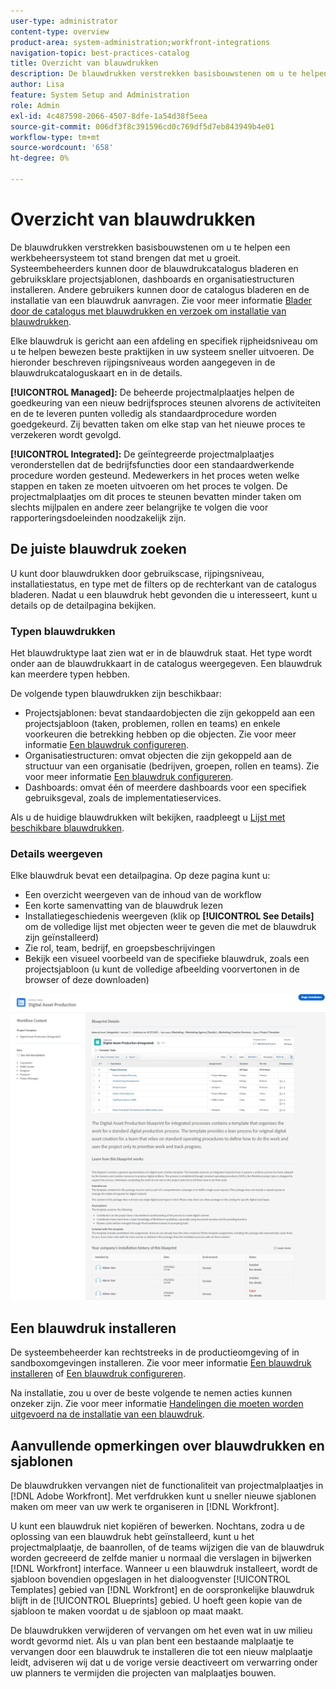 ```yaml
---
user-type: administrator
content-type: overview
product-area: system-administration;workfront-integrations
navigation-topic: best-practices-catalog
title: Overzicht van blauwdrukken
description: De blauwdrukken verstrekken basisbouwstenen om u te helpen een werkbeheersysteem tot stand brengen dat met u groeit.
author: Lisa
feature: System Setup and Administration
role: Admin
exl-id: 4c487598-2066-4507-8dfe-1a54d38f5eea
source-git-commit: 006df3f8c391596cd0c769df5d7eb843949b4e01
workflow-type: tm+mt
source-wordcount: '658'
ht-degree: 0%

---
```


# Overzicht van blauwdrukken

De blauwdrukken verstrekken basisbouwstenen om u te helpen een werkbeheersysteem tot stand brengen dat met u groeit. Systeembeheerders kunnen door de blauwdrukcatalogus bladeren en gebruiksklare projectsjablonen, dashboards en organisatiestructuren installeren. Andere gebruikers kunnen door de catalogus bladeren en de installatie van een blauwdruk aanvragen. Zie voor meer informatie [Blader door de catalogus met blauwdrukken en verzoek om installatie van blauwdrukken](../../administration-and-setup/blueprints/browse-catalog.md).

Elke blauwdruk is gericht aan een afdeling en specifiek rijpheidsniveau om u te helpen bewezen beste praktijken in uw systeem sneller uitvoeren. De hieronder beschreven rijpingsniveaus worden aangegeven in de blauwdrukcataloguskaart en in de details.

**[!UICONTROL Managed]:** De beheerde projectmalplaatjes helpen de goedkeuring van een nieuw bedrijfsproces steunen alvorens de activiteiten en de te leveren punten volledig als standaardprocedure worden goedgekeurd. Zij bevatten taken om elke stap van het nieuwe proces te verzekeren wordt gevolgd.

**[!UICONTROL Integrated]:** De geïntegreerde projectmalplaatjes veronderstellen dat de bedrijfsfuncties door een standaardwerkende procedure worden gesteund. Medewerkers in het proces weten welke stappen en taken ze moeten uitvoeren om het proces te volgen. De projectmalplaatjes om dit proces te steunen bevatten minder taken om slechts mijlpalen en andere zeer belangrijke te volgen die voor rapporteringsdoeleinden noodzakelijk zijn.

## De juiste blauwdruk zoeken

U kunt door blauwdrukken door gebruikscase, rijpingsniveau, installatiestatus, en type met de filters op de rechterkant van de catalogus bladeren. Nadat u een blauwdruk hebt gevonden die u interesseert, kunt u details op de detailpagina bekijken.

### Typen blauwdrukken

Het blauwdruktype laat zien wat er in de blauwdruk staat. Het type wordt onder aan de blauwdrukkaart in de catalogus weergegeven. Een blauwdruk kan meerdere typen hebben.

De volgende typen blauwdrukken zijn beschikbaar:

* Projectsjablonen: bevat standaardobjecten die zijn gekoppeld aan een projectsjabloon (taken, problemen, rollen en teams) en enkele voorkeuren die betrekking hebben op die objecten. Zie voor meer informatie [Een blauwdruk configureren](../../administration-and-setup/blueprints/configure-template-package.md).
* Organisatiestructuren: omvat objecten die zijn gekoppeld aan de structuur van een organisatie (bedrijven, groepen, rollen en teams). Zie voor meer informatie [Een blauwdruk configureren](../../administration-and-setup/blueprints/configure-template-package.md).
* Dashboards: omvat één of meerdere dashboards voor een specifiek gebruiksgeval, zoals de implementatieservices.
<!--
* Request queues: Includes one or more projects configured as request queues.
* Custom forms: Includes custom forms attached to another object type, such as a project or portfolio.
* Setup features: Includes one or more elements that are configured in the Setup area of Workfront, such as layout templates.
-->

Als u de huidige blauwdrukken wilt bekijken, raadpleegt u [Lijst met beschikbare blauwdrukken](/help/quicksilver/administration-and-setup/blueprints/list-of-available-blueprints.md).

### Details weergeven

Elke blauwdruk bevat een detailpagina. Op deze pagina kunt u:

* Een overzicht weergeven van de inhoud van de workflow
* Een korte samenvatting van de blauwdruk lezen
* Installatiegeschiedenis weergeven (klik op **[!UICONTROL See Details]** om de volledige lijst met objecten weer te geven die met de blauwdruk zijn geïnstalleerd)
* Zie rol, team, bedrijf, en groepsbeschrijvingen
* Bekijk een visueel voorbeeld van de specifieke blauwdruk, zoals een projectsjabloon (u kunt de volledige afbeelding voorvertonen in de browser of deze downloaden)

![[!UICONTROL Blueprint Details] page](assets/blueprint-details-page-2022.png)

## Een blauwdruk installeren

De systeembeheerder kan rechtstreeks in de productieomgeving of in sandboxomgevingen installeren. Zie voor meer informatie [Een blauwdruk installeren](../../administration-and-setup/blueprints/blueprints-install.md) of [Een blauwdruk configureren](../../administration-and-setup/blueprints/configure-template-package.md).

Na installatie, zou u over de beste volgende te nemen acties kunnen onzeker zijn. Zie voor meer informatie [Handelingen die moeten worden uitgevoerd na de installatie van een blauwdruk](../../administration-and-setup/blueprints/best-next-actions-after-install.md).

## Aanvullende opmerkingen over blauwdrukken en sjablonen

De blauwdrukken vervangen niet de functionaliteit van projectmalplaatjes in [!DNL Adobe Workfront]. Met verfdrukken kunt u sneller nieuwe sjablonen maken om meer van uw werk te organiseren in [!DNL Workfront].

U kunt een blauwdruk niet kopiëren of bewerken. Nochtans, zodra u de oplossing van een blauwdruk hebt geïnstalleerd, kunt u het projectmalplaatje, de baanrollen, of de teams wijzigen die van de blauwdruk worden gecreeerd de zelfde manier u normaal die verslagen in bijwerken [!DNL Workfront] interface. Wanneer u een blauwdruk installeert, wordt de sjabloon bovendien opgeslagen in het dialoogvenster [!UICONTROL Templates] gebied van [!DNL Workfront] en de oorspronkelijke blauwdruk blijft in de [!UICONTROL Blueprints] gebied. U hoeft geen kopie van de sjabloon te maken voordat u de sjabloon op maat maakt.

De blauwdrukken verwijderen of vervangen om het even wat in uw milieu wordt gevormd niet. Als u van plan bent een bestaande malplaatje te vervangen door een blauwdruk te installeren die tot een nieuw malplaatje leidt, adviseren wij dat u de vorige versie deactiveert om verwarring onder uw planners te vermijden die projecten van malplaatjes bouwen.
